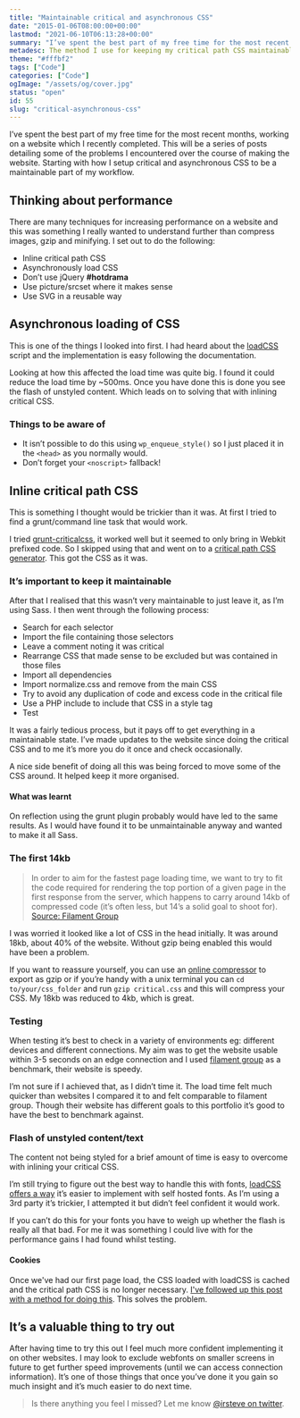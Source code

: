 ```yaml
---
title: "Maintainable critical and asynchronous CSS"
date: "2015-01-06T08:00:00+00:00"
lastmod: "2021-06-10T06:13:28+00:00"
summary: "I’ve spent the best part of my free time for the most recent months, working on a website which I recently completed. This will be the first in a series of posts detailing some of the problems I encountered over the course of making the website. Starting with how I setup critical and asynchronous CSS to be a maintainable part of my workflow."
metadesc: The method I use for keeping my critical path CSS maintainable and how to load your CSS asynchronously for fast websites."
theme: "#fffbf2"
tags: ["Code"]
categories: ["Code"]
ogImage: "/assets/og/cover.jpg"
status: "open"
id: 55
slug: "critical-asynchronous-css"
---
```


I’ve spent the best part of my free time for the most recent months, working on a website which I recently completed. This will be a series of posts detailing some of the problems I encountered over the course of making the website. Starting with how I setup critical and asynchronous CSS to be a maintainable part of my workflow.

## Thinking about performance
There are many techniques for increasing performance on a website and this was something I really wanted to understand further than compress images, gzip and minifying. I set out to do the following:

- Inline critical path CSS
- Asynchronously load CSS
- Don’t use jQuery **#hotdrama**
- Use picture/srcset where it makes sense
- Use SVG in a reusable way

## Asynchronous loading of CSS
This is one of the things I looked into first. I had heard about the [loadCSS](https://github.com/filamentgroup/loadCSS) script and the implementation is easy following the documentation.

Looking at how this affected the load time was quite big. I found it could reduce the load time by ~500ms. Once you have done this is done you see the flash of unstyled content. Which leads on to solving that with inlining critical CSS.

### Things to be aware of
- It isn’t possible to do this using `wp_enqueue_style()` so I just placed it in the `<head>` as you normally would.
- Don’t forget your `<noscript>` fallback!

## Inline critical path CSS
This is something I thought would be trickier than it was. At first I tried to find a grunt/command line task that would work. 

I tried [grunt-criticalcss](https://github.com/filamentgroup/grunt-criticalCSS), it worked well but it seemed to only bring in Webkit prefixed code. So I skipped using that and went on to a [critical path CSS generator](https://jonassebastianohlsson.com/criticalpathcssgenerator/). This got the CSS as it was.

### It’s important to keep it maintainable
After that I realised that this wasn’t very maintainable to just leave it, as I’m using Sass. I then went through the following process:

- Search for each selector
- Import the file containing those selectors
- Leave a comment noting it was critical
- Rearrange CSS that made sense to be excluded but was contained in those files
- Import all dependencies
- Import normalize.css and remove from the main CSS
- Try to avoid any duplication of code and excess code in the critical file
- Use a PHP include to include that CSS in a style tag
- Test

It was a fairly tedious process, but it pays off to get everything in a maintainable state. I’ve made updates to the website since doing the critical CSS and to me it’s more you do it once and check occasionally.

A nice side benefit of doing all this was being forced to move some of the CSS around. It helped keep it more organised.

#### What was learnt
On reflection using the grunt plugin probably would have led to the same results. As I would have found it to be unmaintainable anyway and wanted to make it all Sass.

### The first 14kb
> In order to aim for the fastest page loading time, we want to try to fit the code required for rendering the top portion of a given page in the first response from the server, which happens to carry around 14kb of compressed code (it’s often less, but 14’s a solid goal to shoot for). 
[Source: Filament Group](http://www.filamentgroup.com/lab/performance-rwd.html)

I was worried it looked like a lot of CSS in the head initially. It was around 18kb, about 40% of the website. Without gzip being enabled this would have been a problem.

If you want to reassure yourself, you can use an [online compressor](http://refresh-sf.com/yui/) to export as gzip or if you’re handy with a unix terminal you can `cd to/your/css_folder` and run `gzip critical.css` and this will compress your CSS. My 18kb was reduced to 4kb, which is great.

### Testing
When testing it’s best to check in a variety of environments eg: different devices and different connections. My aim was to get the website usable within 3-5 seconds on an edge connection and I used [filament group](http://filamentgroup.com) as a benchmark, their website is speedy. 

I’m not sure if I achieved that, as I didn’t time it. The load time felt much quicker than websites I compared it to and felt comparable to filament group. Though their website has different goals to this portfolio it’s good to have the best to benchmark against.

### Flash of unstyled content/text
The content not being styled for a brief amount of time is easy to overcome with inlining your critical CSS. 

I’m still trying to figure out the best way to handle this with fonts, [loadCSS offers a way](https://github.com/filamentgroup/loadCSS#usage-example-with-content-fonts) it’s easier to implement with self hosted fonts. As I’m using a 3rd party it’s trickier, I attempted it but didn’t feel confident it would work.

If you can’t do this for your fonts you have to weigh up whether the flash is really all that bad. For me it was something I could live with for the performance gains I had found whilst testing.

#### Cookies
Once we've had our first page load, the CSS loaded with loadCSS is cached and the critical path CSS is no longer necessary. [I've followed up this post with a method for doing this](http://iamsteve.me/blog/entry/using-cookies-to-serve-critical-css-for-first-time-visits). This solves the problem.

## It’s a valuable thing to try out
After having time to try this out I feel much more confident implementing it on other websites. I may look to exclude webfonts on smaller screens in future to get further speed improvements (until we can access connection information). It’s one of those things that once you’ve done it you gain so much insight and it’s much easier to do next time.

> Is there anything you feel I missed? Let me know [@irsteve on twitter](http://twitter.com/irsteve).
